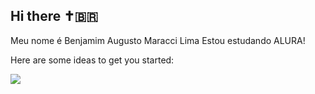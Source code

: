 ## Hi there ✝️🇧🇷
Meu nome é Benjamim Augusto Maracci Lima
Estou estudando ALURA!


Here are some ideas to get you started:

![](https://media1.tenor.com/m/dAxe9B_OyIgAAAAC/clown-world-pepe.gif)
